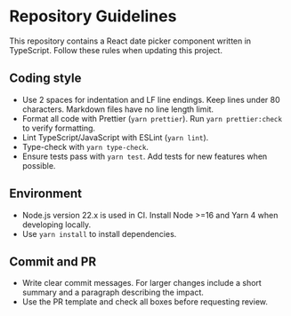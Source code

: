 # Repository Guidelines

This repository contains a React date picker component written in TypeScript.
Follow these rules when updating this project.

## Coding style
- Use 2 spaces for indentation and LF line endings. Keep lines under 80
  characters. Markdown files have no line length limit.
- Format all code with Prettier (`yarn prettier`). Run `yarn prettier:check` to
  verify formatting.
- Lint TypeScript/JavaScript with ESLint (`yarn lint`).
- Type-check with `yarn type-check`.
- Ensure tests pass with `yarn test`. Add tests for new features when possible.

## Environment
- Node.js version 22.x is used in CI. Install Node >=16 and Yarn 4 when
  developing locally.
- Use `yarn install` to install dependencies.

## Commit and PR
- Write clear commit messages. For larger changes include a short summary and a
  paragraph describing the impact.
- Use the PR template and check all boxes before requesting review.
